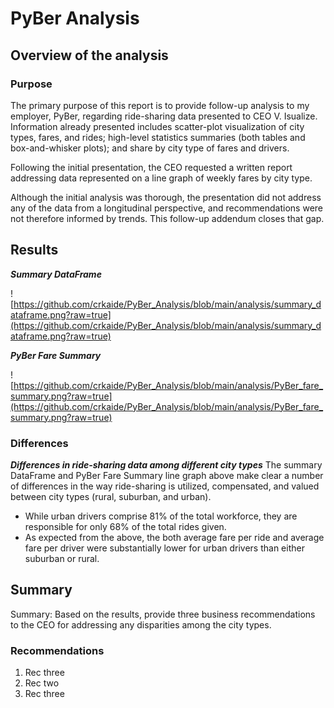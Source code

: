# PyBer Analysis

## Overview of the analysis

### Purpose

The primary purpose of this report is to provide follow-up analysis to my employer, PyBer, regarding ride-sharing data presented to CEO V. Isualize.  Information already presented includes scatter-plot visualization of city types, fares, and rides; high-level statistics summaries (both tables and box-and-whisker plots); and share by city type of fares and drivers.

Following the initial presentation, the CEO requested a written report addressing data represented on a line graph of weekly fares by city type.

Although the initial analysis was thorough, the presentation did not address any of the data from a longitudinal perspective, and recommendations were not therefore informed by trends.  This follow-up addendum closes that gap.

## Results

***Summary DataFrame***

![https://github.com/crkaide/PyBer_Analysis/blob/main/analysis/summary_dataframe.png?raw=true](https://github.com/crkaide/PyBer_Analysis/blob/main/analysis/summary_dataframe.png?raw=true)

***PyBer Fare Summary***

![https://github.com/crkaide/PyBer_Analysis/blob/main/analysis/PyBer_fare_summary.png?raw=true](https://github.com/crkaide/PyBer_Analysis/blob/main/analysis/PyBer_fare_summary.png?raw=true)

### Differences

***Differences in ride-sharing data among different city types***
The summary DataFrame and PyBer Fare Summary line graph above make clear a number of differences in the way ride-sharing is utilized, compensated, and valued between city types (rural, suburban, and urban).
* While urban drivers comprise 81% of the total workforce, they are responsible for only 68% of the total rides given.
* As expected from the above, the both average fare per ride and average fare per driver were substantially lower for urban drivers than either suburban or rural.  







## Summary

Summary: Based on the results, provide three business recommendations to the CEO for addressing any disparities among the city types.

### Recommendations

1. Rec three
2. Rec two
3. Rec three
